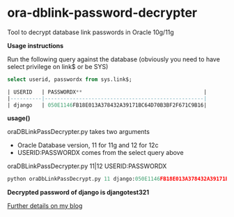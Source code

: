 ora-dblink-password-decrypter
=============================

Tool to decrypt database link passwords in Oracle 10g/11g

**Usage instructions**

Run the following query against the database (obviously you need to have select privilege on link$ or be SYS)

```sql
select userid, passwordx from sys.link$;

| USERID   | PASSWORDX**                                       |
|----------|---------------------------------------------------|
| django   | 050E1146FB18E013A378432A39171BC64D70B3BF2F671C9B16|
```

**usage()**

oraDBLinkPassDecrypter.py takes two arguments

- Oracle Database version, 11 for 11g and 12 for 12c
- USERID:PASSWORDX comes from the select query above

oraDBLinkPassDecrypter.py 11|12 USERID:PASSWORDX

```python
python oraDbLinkPassDecrypt.py 11 django:050E1146FB18E013A378432A39171BC64D70B3BF2F671C9B16
```

**Decrypted password of django is djangotest321**

[Further details on my blog](http://www.agiledba.com)